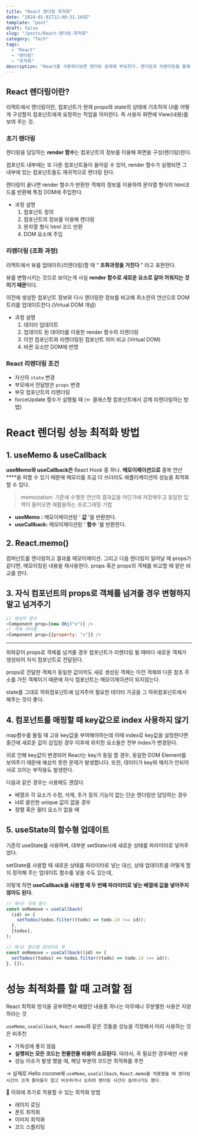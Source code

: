 ```yaml
---
title: "React 렌더링 최적화"
date: "2024-01-01T22:40:32.169Z"
template: "post"
draft: false
slug: "/posts/React-렌더링-최적화"
category: "Tech"
tags:
  - "React"
  - "렌더링"
  - "최적화"
description: "React를 사용하다보면 렌더링 문제에 부딪친다. 렌더링과 리렌더링을 통해 UI를 그릴때 나타날 수 있는 문제점들과 이를 최적화하기 위한 방법을 알아본다."
---
```


## **React 렌더링이란?**

리액트에서 렌더링이란, 컴포넌트가 현재 props와 state의 상태에 기초하여 UI를 어떻게 구성할지 컴포넌트에게 요청하는 작업을 의미한다. 즉 사용자 화면에 View(내용)를 보여 주는 것.

### 초기 렌더링

렌더링을 담당하는 **render 함수**는 컴포넌트의 정보를 이용해 화면을 구성(렌더링)한다.

컴포넌트 내부에는 또 다른 컴포넌트들이 들어갈 수 있어, render 함수가 실행되면 그 내부에 있는 컴포넌트들도 재귀적으로 렌더링 된다.

렌더링이 끝나면 render 함수가 반환한 객체의 정보를 이용하여 문자열 형식의 html코드를 반환해 특정 DOM에 주입한다.

- 과정 설명
  1. 컴포넌트 정의
  2. 컴포넌트의 정보를 이용해 렌더링
  3. 문자열 형식 html 코드 반환
  4. DOM 요소에 주입

### 리렌더링 (조화 과정)

리액트에서 뷰를 업테이트(리렌더링)할 때 “ **조화과정을 거친다** ” 라고 표현한다.

뷰를 변형시키는 것으로 보이는게 사실 **render 함수로 새로운 요소로 갈아 끼워지는 것이기 때문**이다.

이전에 생성한 컴포넌트 정보와 다시 렌더링한 정보를 비교해 최소한의 연산으로 DOM 트리를 업데이트한다.(Virtual DOM 개념)

- 과정 설명
  1. 데이터 업데이트
  2. 업데이트 된 데이터를 이용한 render 함수의 리렌더링
  3. 이전 컴포넌트와 리렌더링된 컴포넌트 차이 비교 (Virtual DOM)
  4. 바뀐 요소만 DOM에 반영

### **React 리렌더링 조건**

- 자신의 `state` 변경
- 부모에서 전달받은 `props` 변경
- 부모 컴포넌트의 리렌더링
- forceUpdate 함수가 실행될 때 (← 클래스형 컴포넌트에서 강제 리렌더링하는 방법)

# **React 렌더링 성능 최적화 방법**

## 1. useMemo & useCallback

**useMemo와 useCallback은** React Hook 중 하나. **메모이제이션으로** 중복 연산 \*\*\*\*을 피할 수 있기 때문에 메모리를 조금 더 쓰더라도 애플리케이션의 성능을 최적화할 수 있다.

> memoization: 기존에 수행한 연산의 결과값을 어딘가에 저장해두고 동일한 입력이 들어오면 재활용하는 프로그래밍 기법

- **useMemo :** 메모이제이션된 ' **값** '을 반환한다.
- **useCallback:** 메모이제이션된 ' **함수** '를 반환한다.

## 2. React.memo()

컴퍼넌트를 렌더링하고 결과를 메모이제이션. 그리고 다음 렌더링이 일어날 때 props가 같다면, 메모이징된 내용을 재사용한다. props 혹은 props의 객체를 비교할 때 얕은 비교를 한다.

## 3. 자식 컴포넌트의 props로 객체를 넘겨줄 경우 변형하지말고 넘겨주기

```js
// 생성자 함수
<Component prop={new Obj("x")} />
// 객체 리터럴
<Component prop={{property: "x"}} />
```

---

위와같이 props로 객체를 넘겨줄 경우 컴포넌트가 리렌더링 될 때마다 새로운 객체가 생성되어 자식 컴포넌트로 전달된다.

props로 전달한 객체가 동일한 값이어도 새로 생성된 객체는 이전 객체와 다른 참조 주소를 가진 객체이기 때문에 자식 컴포넌트는 메모이제이션이 되지않는다.

state를 그대로 하위컴포넌트에 넘겨주어 필요한 데이터 가공을 그 하위컴포넌트에서 해주는 것이 좋다.

## 4. 컴포넌트를 매핑할 때 key값으로 index 사용하지 않기

map함수를 돌릴 때 고유 key값을 부여해야하는데 이때 index로 key값을 설정한다면 중간에 새로운 값이 삽입된 경우 이후에 위치한 요소들은 전부 index가 변경된다.

이로 인해 key값이 변경되어 React는 key가 동일 할 경우, 동일한 DOM Element를 보여주기 때문에 예상치 못한 문제가 발생합니다. 또한, 데이터가 key와 매치가 안되어 서로 꼬이는 부작용도 발생한다.

다음과 같은 경우는 사용해도 괜찮다.

- 배열과 각 요소가 수정, 삭제, 추가 등의 기능이 없는 단순 렌더링만 담당하는 경우
- id로 쓸만한 unique 값이 없을 경우
- 정렬 혹은 필터 요소가 없을 때

## 5. useState의 함수형 업데이트

기존의 useState를 사용하며, 대부분 setState시에 새로운 상태를 파라미터로 넣어주었다.

setState를 사용할 때 새로운 상태를 파라미터로 넣는 대신, 상태 업데이트를 어떻게 할지 정의해 주는 업데이트 함수를 넣을 수도 있는데,

이렇게 하면 **useCallback을 사용할 때 두 번째 파라미터로 넣는 배열에 값을 넣어주지 않아도 된다.**

```js
// 예시) 삭제 함수
const onRemove = useCallback(
  (id) => {
    setTodos(todos.filter((todo) => todo.id !== id));
  },
  [todos],
);

// 예시) 함수형 업데이트 후
const onRemove = useCallback((id) => {
  setTodos((todos) => todos.filter((todo) => todo.id !== id));
}, []);
```

# **성능 최적화를 할 때 고려할 점**

React 최적화 방식을 공부하면서 배웠던 내용중 하나는 아무때나 무분별한 사용은 지양하라는 것

`useMemo`, `useCallback`, `React.memo`와 같은 것들을 성능을 걱정해서 미리 사용하는 것은 비추천

- 가독성에 좋지 않음
- **실행되는 모든 코드는 한줄한줄 비용이 소모된다.** 따라서, 꼭 필요한 경우에만 사용
- 성능 이슈가 발생 했을 때, 해당 부분의 코드만 최적화를 추천

→ 실제로 Hello cocone에 `useMemo`, `useCallback`, `React.memo를 적용했을 때 렌더링 시간이 크게 줄어들지 않고 비슷하거나 오히려 렌더링 시간이 늘어나기도 했다.`

📌 이외에 추가로 적용할 수 있는 최적화 방법

- 레이지 로딩
- 폰트 최적화
- 이미지 최적화
- 코드 스플리팅
